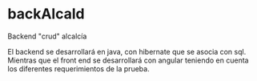 # backAlcald
Backend "crud" alcalcía

El backend se desarrollará en java, con hibernate que se asocia con sql.
Mientras que el front end se desarrollará con angular teniendo en cuenta los diferentes requerimientos de la prueba.
